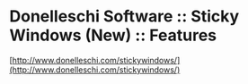 <!--
id: 711845
link: http://tumblr.atmos.org/post/711845/donelleschi-software-sticky-windows-new
slug: donelleschi-software-sticky-windows-new
date: Sun Apr 08 2007 18:21:03 GMT-0700 (PDT)
publish: 2007-04-08
tags: 
title: Donelleschi Software :: Sticky Windows (New) :: Features
-->


Donelleschi Software :: Sticky Windows (New) :: Features
========================================================

[http://www.donelleschi.com/stickywindows/](http://www.donelleschi.com/stickywindows/)

